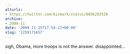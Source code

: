 ```yaml
---
alturls:
- https://twitter.com/bismark/status/6056203526
archive:
- 2009-11
date: '2009-11-25T17:54:17+00:00'
slug: '1259171657'
---
```


sigh, Obama, more troops is not the answer. disappointed...

